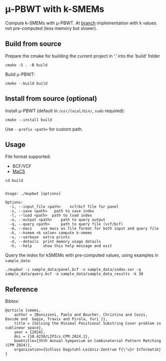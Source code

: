 # μ-PBWT with k-SMEMs
Compute k-SMEMs with μ-PBWT.
At [branch](https://github.com/dlcgold/muPBWT/tree/k-smem-live) implementation with k
values not pre-computed (less memory but slower).

## Build from source
Prepare the cmake for building the current project in ‘.’ into the ‘build’ folder
```shell
cmake -S . -B build 
```
Build μ-PBWT:
```shell
cmake --build build
```
## Install from source (optional)
Install μ-PBWT (default in `/usr/local/bin/`, `sudo` required):
```shell
cmake --install build
```
Use `--prefix <path>` for custom path.

## Usage
File format supported:
- BCF/VCF
- [MaCS](https://github.com/gchen98/macs)
```shell
cd build
```
```shell

Usage: ./mupbwt [options]

Options:
  -i, --input_file <path>	 vcf/bcf file for panel
  -s, --save <path>	  path to save index
  -l, --load <path>	 path to load index
  -o, --output <path>	 path to query output
  -q, --query <path>	 path to query file (vcf/bcf)
  -m, --macs	use macs as file format for both input and query file
  -k, --ksmem <k value> compute k-smems 
  -v, --verbose	 extra prints
  -d, --details	 print memory usage details
  -h, --help	 show this help message and exit
```

Query the index for kSMEMs with pre-computed values, using examples in `sample_data`:
```shell
./mupbwt -i sample_data/panel.bcf -s sample_data/index.ser -q sample_data/query.bcf -o sample_data/sample_data_results -k 30
```



## Reference
Bibtex:
```
@article {smems,
	author = {Bonizzoni, Paola and Boucher, Christina and Cozzi, Davide and  Gagie, Travis and Pirola, Yuri }},
	title = {Solving the Minimal Positional Substring Cover problem in sublinear space},
	year = {2024},
	doi = {10.4230/LIPIcs.CPM.2024.2},
	booktitle={35th Annual Symposium on Combinatorial Pattern Matching (CPM 2024)},
  	organization={Schloss Dagstuhl-Leibniz-Zentrum f{\"u}r Informatik}
}
```
